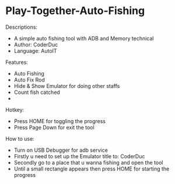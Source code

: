 # Play-Together-Auto-Fishing
Descriptions:
- A simple auto fishing tool with ADB and Memory technical
- Author: CoderDuc
- Language: AutoIT

Features:
- Auto Fishing
- Auto Fix Rod
- Hide & Show Emulator for doing other staffs
- Count fish catched
- 
Hotkey:
- Press HOME for toggling the progress
- Press Page Down for exit the tool

How to use:
- Turn on USB Debugger for adb service
- Firstly u need to set up the Emulator title to: CoderDuc
- Secondly go to a place that u wanna fishing and open the tool
- Until a small rectangle appears then press HOME for starting the progress
